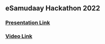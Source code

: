 ## eSamudaay Hackathon 2022

### [Presentation Link](https://www.canva.com/design/DAFHyvuPUt4/-V1kfPO_hlxehjYdNmanCg/view?utm_content=DAFHyvuPUt4&utm_campaign=designshare&utm_medium=link2&utm_source=sharebutton)

### [Video Link](https://drive.google.com/file/d/1V70Nqk1MYxdkf85dEen3yaINPA8kkXjt/view?usp=sharing)
